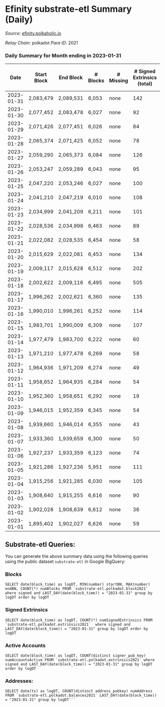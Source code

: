 # Efinity substrate-etl Summary (Daily)

_Source_: [efinity.polkaholic.io](https://efinity.polkaholic.io)

*Relay Chain*: polkadot
*Para ID*: 2021



### Daily Summary for Month ending in 2023-01-31


| Date | Start Block | End Block | # Blocks | # Missing | # Signed Extrinsics (total) | # Active Accounts | # Addresses with Balances | # Events | # Transfers | # XCM Transfers In | # XCM Transfers Out |
| ---- | ----------- | --------- | -------- | --------- | --------------------------- | ----------------- | ------------------------- | -------- | ----------- | ------------------ | ------------------- |
| 2023-01-31 | 2,083,479 | 2,089,531 | 6,053 | none | 142 | 23 | 15,989 | 13,248 | 24  |   |   |
| 2023-01-30 | 2,077,452 | 2,083,478 | 6,027 | none | 92 | 23 | 15,987 | 12,689 | 26  |   |   |
| 2023-01-29 | 2,071,426 | 2,077,451 | 6,026 | none | 84 | 23 | 15,984 | 12,707 | 18  |   |   |
| 2023-01-28 | 2,065,374 | 2,071,425 | 6,052 | none | 78 | 26 | 15,977 | 12,700 | 21  |   |   |
| 2023-01-27 | 2,059,290 | 2,065,373 | 6,084 | none | 126 | 22 | 15,975 | 12,987 | 25  |   |   |
| 2023-01-26 | 2,053,247 | 2,059,289 | 6,043 | none | 95 | 29 | 15,972 | 12,760 | 30  |   |   |
| 2023-01-25 | 2,047,220 | 2,053,246 | 6,027 | none | 100 | 20 | 15,968 | 12,778 | 16  |   |   |
| 2023-01-24 | 2,041,210 | 2,047,219 | 6,010 | none | 108 | 37 | 15,963 | 12,792 | 30  |   |   |
| 2023-01-23 | 2,034,999 | 2,041,209 | 6,211 | none | 101 | 35 | 15,960 | 13,176 | 27  |   |   |
| 2023-01-22 | 2,028,536 | 2,034,998 | 6,463 | none | 89 | 26 | 15,955 | 13,613 | 17  |   |   |
| 2023-01-21 | 2,022,082 | 2,028,535 | 6,454 | none | 58 | 27 | 15,952 | 13,319 | 21  |   |   |
| 2023-01-20 | 2,015,629 | 2,022,081 | 6,453 | none | 134 | 19 | 15,945 | 13,947 | 28  |   |   |
| 2023-01-19 | 2,009,117 | 2,015,628 | 6,512 | none | 202 | 17 | 15,941 | 14,703 | 28  |   |   |
| 2023-01-18 | 2,002,622 | 2,009,116 | 6,495 | none | 505 | 26 | 15,934 | 17,473 | 42  |   |   |
| 2023-01-17 | 1,996,262 | 2,002,621 | 6,360 | none | 135 | 30 | 15,927 | 13,755 | 34  |   |   |
| 2023-01-16 | 1,990,010 | 1,996,261 | 6,252 | none | 114 | 30 | 15,920 | 13,115 | 44  |   |   |
| 2023-01-15 | 1,983,701 | 1,990,009 | 6,309 | none | 107 | 27 | 15,907 | 13,146 | 23  |   |   |
| 2023-01-14 | 1,977,479 | 1,983,700 | 6,222 | none | 60 | 27 | 15,903 | 12,773 | 32  |   |   |
| 2023-01-13 | 1,971,210 | 1,977,478 | 6,269 | none | 58 | 19 | 15,894 | 12,884 | 18  |   |   |
| 2023-01-12 | 1,964,936 | 1,971,209 | 6,274 | none | 49 | 27 | 15,888 | 12,874 | 18  |   |   |
| 2023-01-11 | 1,958,652 | 1,964,935 | 6,284 | none | 54 | 15 | 15,886 | 12,994 | 13  |   |   |
| 2023-01-10 | 1,952,360 | 1,958,651 | 6,292 | none | 19 | 12 | 15,883 | 12,730 | 11  |   |   |
| 2023-01-09 | 1,946,015 | 1,952,359 | 6,345 | none | 54 | 20 | 15,881 | 13,098 | 16  |   |   |
| 2023-01-08 | 1,939,660 | 1,946,014 | 6,355 | none | 43 | 9 | 15,878 | 13,088 | 12  |   |   |
| 2023-01-07 | 1,933,360 | 1,939,659 | 6,300 | none | 50 | 11 | 15,875 | 13,031 | 5  |   |   |
| 2023-01-06 | 1,927,237 | 1,933,359 | 6,123 | none | 74 | 19 | 15,871 | 12,837 | 13  |   |   |
| 2023-01-05 | 1,921,286 | 1,927,236 | 5,951 | none | 111 | 18 | 15,869 | 12,837 | 20  |   |   |
| 2023-01-04 | 1,915,256 | 1,921,285 | 6,030 | none | 105 | 21 | 15,860 | 12,886 | 20  |   |   |
| 2023-01-03 | 1,908,640 | 1,915,255 | 6,616 | none | 90 | 24 | 15,858 | 13,939 | 18  |   |   |
| 2023-01-02 | 1,902,028 | 1,908,639 | 6,612 | none | 36 | 14 | 15,853 | 13,479 | 7  |   |   |
| 2023-01-01 | 1,895,402 | 1,902,027 | 6,626 | none | 59 | 20 | 15,851 | 13,688 | 14  |   |   |

## Substrate-etl Queries:
You can generate the above summary data using the following queries using the public dataset `substrate-etl` in Google BigQuery:


### Blocks
```
SELECT date(block_time) as logDT, MIN(number) startBN, MAX(number) endBN, COUNT(*) numBlocks FROM `substrate-etl.polkadot.block2021`  where signed and LAST_DAY(date(block_time)) = "2023-01-31" group by logDT order by logDT
```


### Signed Extrinsics
```
SELECT date(block_time) as logDT, COUNT(*) numSignedExtrinsics FROM `substrate-etl.polkadot.extrinsics2021`  where signed and LAST_DAY(date(block_time)) = "2023-01-31" group by logDT order by logDT
```


### Active Accounts
```
SELECT date(block_time) as logDT, COUNT(distinct signer_pub_key) numAccountsActive FROM `substrate-etl.polkadot.extrinsics2021` where signed and LAST_DAY(date(block_time)) = "2023-01-31" group by logDT order by logDT
```


### Addresses:
```
SELECT date(ts) as logDT, COUNT(distinct address_pubkey) numAddress FROM `substrate-etl.polkadot.balances2021` LAST_DAY(date(block_time)) = "2023-01-31" group by logDT```

